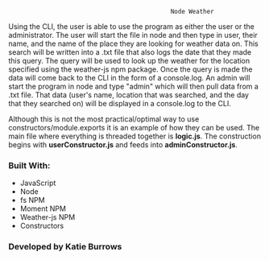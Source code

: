                                                  Node Weather 

Using the CLI, the user is able to use the program as either the user or the administrator.  The user will start the file in node and then type in user, their name, and the name of the place they are looking for weather data on.  This search will be written into a .txt file that also logs the date that they made this query.  The query will be used to look up the weather for the location specified using the weather-js npm package.  Once the query is made the data will come back to the CLI in the form of a console.log. An admin will start the program in node and type "admin" which will then pull data from a .txt file.  That data (user's name, location that was searched, and the day that they searched on) will be displayed in a console.log to the CLI.

Although this is not the most practical/optimal way to use constructors/module.exports it is an example of how they can be used.  The main file where everything is threaded together is __logic.js__. The construction begins with __userConstructor.js__ and feeds into __adminConstructor.js__.



### Built With:
* JavaScript
* Node 
* fs NPM
* Moment NPM
* Weather-js NPM
* Constructors


### Developed by Katie Burrows
